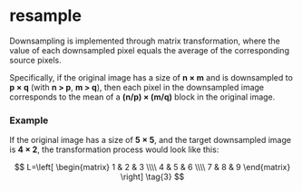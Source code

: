 # resample

Downsampling is implemented through matrix transformation, where the value of each downsampled pixel equals the average of the corresponding source pixels.

Specifically, if the original image has a size of **n × m** and is downsampled to **p × q** (with **n > p**, **m > q**), then each pixel in the downsampled image corresponds to the mean of a **(n/p) × (m/q)** block in the original image.

### Example

If the original image has a size of **5 × 5**, and the target downsampled image is **4 × 2**, the transformation process would look like this:

$$
L=\left[
\begin{matrix}
1 & 2 & 3 \\\\
4 & 5 & 6 \\\\
7 & 8 & 9
\end{matrix}
\right]
\tag{3}
$$
